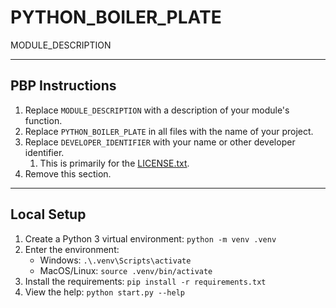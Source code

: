 # PYTHON_BOILER_PLATE

MODULE_DESCRIPTION

---

## PBP Instructions

1. Replace `MODULE_DESCRIPTION` with a description of your module's function.
1. Replace `PYTHON_BOILER_PLATE` in all files with the name of your project.
1. Replace `DEVELOPER_IDENTIFIER` with your name or other developer identifier.
    1. This is primarily for the [LICENSE.txt](./LICENSE.txt).
1. Remove this section.

---

## Local Setup

1. Create a Python 3 virtual environment: `python -m venv .venv`
1. Enter the environment:
    * Windows: `.\.venv\Scripts\activate`
    * MacOS/Linux: `source .venv/bin/activate`
1. Install the requirements: `pip install -r requirements.txt`
1. View the help: `python start.py --help`
